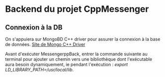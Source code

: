 # Backend du projet CppMessenger

## Connexion à la DB
 On s'appuiera sur MongoBD C++ driver pour assurer la connexion à la base de données. [Site de Mongo C++ Driver](https://mongocxx.org/mongocxx-v3/installation/windows/)

 Avant d'exécuter MessengerppBack, entrer la commande suivante au terminal pour ajouter un chemin vers une bibliothèque dont l'exécutable aura besoin dynamiquement, ie pendant l'exécution : *export LD_LIBRARY_PATH=/usr/local/lib*.